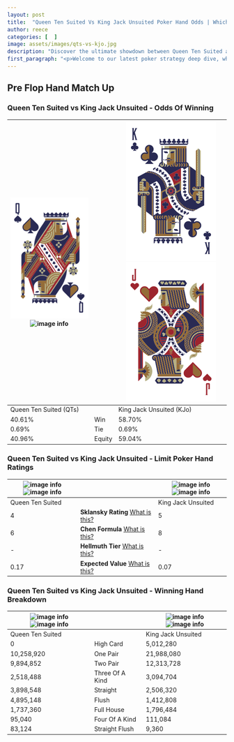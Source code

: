 ```yaml
---
layout: post
title:  "Queen Ten Suited Vs King Jack Unsuited Poker Hand Odds | Which Is The Better Hand In Poker? A Complete Guide"
author: reece
categories: [  ]
image: assets/images/qts-vs-kjo.jpg
description: "Discover the ultimate showdown between Queen Ten Suited and King Jack Unsuited in poker! Uncover the odds, strategies, and scenarios where one hand triumphs over the other. Get ready to up your poker game with this thrilling analysis."
first_paragraph: "<p>Welcome to our latest poker strategy deep dive, where we're pitting two distinct hands against each other in a high-stakes showdown: Queen Ten Suited vs King Jack Unsuited.</p><p>In the dynamic world of poker, every decision counts, and knowing which hand holds the upper hand is key to your success at the table.</p><p>In this article, we'll dissect these two hands, explore the scenarios where one dominates the other, and equip you with the knowledge to make strategic choices that can tip the odds in your favor.</p><p>Get ready to unravel the intriguing dynamics of these poker hands and elevate your game to new heights.</p>"
---
```




[comment]: # (sp0)

## Pre Flop Hand Match Up

<div class="table hand-ratings" markdown="1"> 



### Queen Ten Suited vs King Jack Unsuited - Odds Of Winning


    
| ![image info](assets/images/hand1/q.png) ![image info](assets/images/hand1/ts.png) |  | ![image info](assets/images/hand2/k.png) ![image info](assets/images/hand2/jo.png) |
| -------- | -------- | -------- |
| Queen Ten Suited (QTs) |  | King Jack Unsuited (KJo) |
| 40.61% | Win | 58.70% |
| 0.69% | Tie | 0.69% |
| 40.96% | Equity | 59.04% |




[comment]: # (sp1)



### Queen Ten Suited vs King Jack Unsuited - Limit Poker Hand Ratings


    
| ![image info](https://www.riverpairs.com/assets/images/hand1/q.png) ![image info](https://www.riverpairs.com/assets/images/hand1/ts.png) |  | ![image info](https://www.riverpairs.com/assets/images/hand2/k.png) ![image info](https://www.riverpairs.com/assets/images/hand2/jo.png) |
| -------- | -------- | -------- |
| Queen Ten Suited |  | King Jack Unsuited |
| 4 | **Sklansky Rating** [What is this?](/sklansky-rating-explained) | 5 |
| 6 | **Chen Formula** [What is this?](/chen-formula-explained) | 8 |
| - | **Hellmuth Tier** [What is this?](/Hellmuth-tier-explained) | - |
| 0.17 | **Expected Value** [What is this?](/expected-value-explained) | 0.07 |




[comment]: # (sp2)



### Queen Ten Suited vs King Jack Unsuited - Winning Hand Breakdown


    
| ![image info](https://www.riverpairs.com/assets/images/hand1/q.png) ![image info](https://www.riverpairs.com/assets/images/hand1/ts.png) |  | ![image info](https://www.riverpairs.com/assets/images/hand2/k.png) ![image info](https://www.riverpairs.com/assets/images/hand2/jo.png) |
| -------- | -------- | -------- |
| Queen Ten Suited |  | King Jack Unsuited |
| 0 | High Card | 5,012,280 |
| 10,258,920 | One Pair | 21,988,080 |
| 9,894,852 | Two Pair | 12,313,728 |
| 2,518,488 | Three Of A Kind | 3,094,704 |
| 3,898,548 | Straight | 2,506,320 |
| 4,895,148 | Flush | 1,412,808 |
| 1,737,360 | Full House | 1,796,484 |
| 95,040 | Four Of A Kind | 111,084 |
| 83,124 | Straight Flush | 9,360 |




[comment]: # (sp3)



</div>

[comment]: # (sp4)



[comment]: # (sp5)


